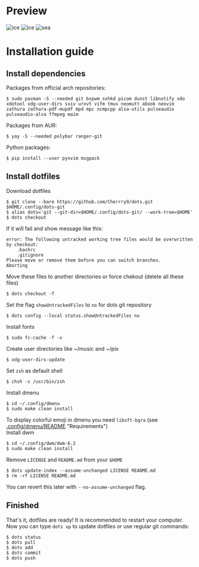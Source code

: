 # Preview
![ice](pix/prev/ice.png)
![ice](pix/prev/dwm.png)
![sea](pix/prev/sea.png)
# Installation guide
## Install dependencies
Packages from official arch repositories:
```
$ sudo pacman -S --needed git bspwm sxhkd picom dunst libnotify xdo xdotool xdg-user-dirs sxiv urxvt vifm tmux neomutt abook neovim zathura zathura-pdf-mupdf mpd mpc ncmpcpp alsa-utils pulseaudio pulseaudio-alsa ffmpeg maim
```
Packages from AUR:
```
$ yay -S --needed polybar ranger-git
```
Python packages:
````
$ pip install --user pynvim msgpack
````
## Install dotfiles
Download dotfiles
```
$ git clone --bare https://github.com/Cherrry9/dots.git $HOME/.config/dots-git
$ alias dots='git --git-dir=$HOME/.config/dots-git/ --work-tree=$HOME'
$ dots checkout
```
If it will fail and show message like this:
```
error: The following untracked working tree files would be overwritten by checkout:
    .bashrc
    .gitignore
Please move or remove them before you can switch branches.
Aborting
```
Move these files to another directories or force chekout (delete all these files)
```
$ dots checkout -f
```
Set the flag `showUntrackedFiles` to `no` for dots git repository
```
$ dots config --local status.showUntrackedFiles no
```
Install fonts
```
$ sudo fc-cache -f -v
```
Create user directories like ~/music and ~/pix
```
$ xdg-user-dirs-update
```
Set `zsh` as default shell
```
$ chsh -s /usr/bin/zsh
```
Install dmenu
```
$ cd ~/.config/dmenu
$ sudo make clean install
```
To display colorful emoji in dmenu you need `libxft-bgra` (see [.config/dmenu/README](.config/dmenu/README) "Requirements")<br>
Install dwm
```
$ cd ~/.config/dwm/dwm-6.2
$ sudo make clean install
```
Remove `LICENSE` and `README.md` from your `$HOME`
```
$ dots update-index --assume-unchanged LICENSE README.md
$ rm -rf LICENSE README.md
```
You can revert this later with `--no-assume-unchanged` flag.
## Finished
That's it, dotfiles are ready! It is recommended to restart your computer. Now you can type `dots up` to update dotfiles or use regular git commands:
```
$ dots status
$ dots pull
$ dots add
$ dots commit
$ dots push
```
